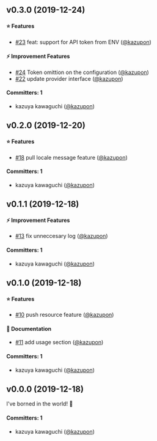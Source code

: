 
## v0.3.0 (2019-12-24)

#### :star: Features
* [#23](https://github.com/kazupon/poeditor-service-provider/pull/23) feat: support for API token from ENV ([@kazupon](https://github.com/kazupon))

#### :zap: Improvement Features
* [#24](https://github.com/kazupon/poeditor-service-provider/pull/24) Token omittion on the configuration ([@kazupon](https://github.com/kazupon))
* [#22](https://github.com/kazupon/poeditor-service-provider/pull/22) update provider interface ([@kazupon](https://github.com/kazupon))

#### Committers: 1
- kazuya kawaguchi ([@kazupon](https://github.com/kazupon))


## v0.2.0 (2019-12-20)

#### :star: Features
* [#18](https://github.com/kazupon/poeditor-service-provider/pull/18) pull locale message feature ([@kazupon](https://github.com/kazupon))

#### Committers: 1
- kazuya kawaguchi ([@kazupon](https://github.com/kazupon))


## v0.1.1 (2019-12-18)

#### :zap: Improvement Features
* [#13](https://github.com/kazupon/poeditor-service-provider/pull/13) fix unneccesary log ([@kazupon](https://github.com/kazupon))

#### Committers: 1
- kazuya kawaguchi ([@kazupon](https://github.com/kazupon))


## v0.1.0 (2019-12-18)

#### :star: Features
* [#10](https://github.com/kazupon/poeditor-service-provider/pull/10) push resource feature ([@kazupon](https://github.com/kazupon))

#### :pencil: Documentation
* [#11](https://github.com/kazupon/poeditor-service-provider/pull/11) add usage section ([@kazupon](https://github.com/kazupon))

#### Committers: 1
- kazuya kawaguchi ([@kazupon](https://github.com/kazupon))

## v0.0.0 (2019-12-18)

I've borned in the world! :tada:

#### Committers: 1
- kazuya kawaguchi ([@kazupon](https://github.com/kazupon))
